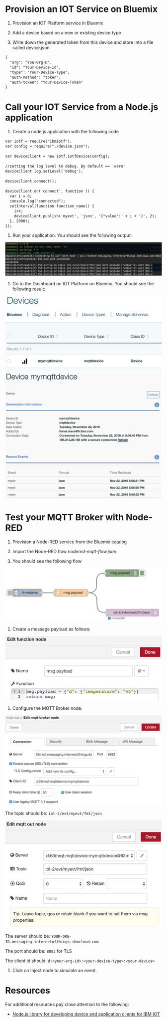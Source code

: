 # Provision an IOT Service on Bluemix

1. Provision an IOT Platform service in Bluemix

1. Add a device based on a new or existing device type

1. Write down the generated token from this device and store into a file called device.json

  ```
  {
    "org": "You-Org-D",
    "id": "Your-Device-Id",
    "type": "Your-Device-Type",
    "auth-method": "token",
    "auth-token": "Your-Device-Token"
  }
  ```
  
# Call your IOT Service from a Node.js application

1. Create a node.js application with the following code

  ```
  var iotf = require("ibmiotf");
  var config = require("./device.json");

  var deviceClient = new iotf.IotfDevice(config);

  //setting the log level to debug. By default == 'warn'
  deviceClient.log.setLevel('debug');

  deviceClient.connect();

  deviceClient.on('connect', function () {
    var i = 0;
    console.log("connected");
    setInterval(function function_name() {
      i++;
      deviceClient.publish('myevt', 'json', '{"value":' + i + '}', 2);
    }, 2000);
  });
  ```
  
1. Run your application. You should see the following output:

  ![](./images/nodeapp-output.png)
  
1. Go to the Dashboard on IOT Platform on Bluemix. You should see the following result:

![](./images/iot-dashboard-device.png)
![](./images/iot-dashboard-device-events.png)


# Test your MQTT Broker with Node-RED

1. Provision a Node-RED service from the Bluemix catalog

1. Import the Node-RED flow *nodered-mqtt-flow.json*

1. You should see the following flow

  ![](./images/nodered-flow.png)

1. Create a message payload as follows:

  ![](./images/nodered-function.png)

1. Configure the MQTT Broker node:

  ![](./images/nodered-mqtt-broker.png)

  The topic should be: ```iot-2/evt/myevt/fmt/json```

  ![](./images/nodered-mqtt-edit.png)
  
  The server should be: ```YOUR-ORG-ID.messaging.internetofthings.ibmcloud.com```
  
  The port should be:   ```8883``` for TLS
  
  The client id should: ```d:<your-org-id>:<your-device-type>:<your-device>```

1. Click on Inject node to simulate an event.

# Resources

For additional resources pay close attention to the following:

- [Node.js library for developing device and application clients for IBM IOT](https://www.npmjs.com/package/ibmiotf)